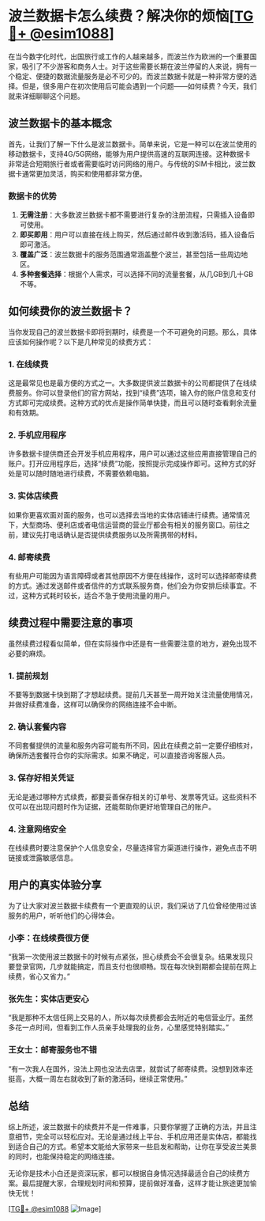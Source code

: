# 波兰数据卡怎么续费？解决你的烦恼[[TG💪+ @esim1088](https://t.me/s/esim1088)]

在当今数字化时代，出国旅行或工作的人越来越多，而波兰作为欧洲的一个重要国家，吸引了不少游客和商务人士。对于这些需要长期在波兰停留的人来说，拥有一个稳定、便捷的数据流量服务是必不可少的。而波兰数据卡就是一种非常方便的选择。但是，很多用户在初次使用后可能会遇到一个问题——如何续费？今天，我们就来详细聊聊这个问题。

## 波兰数据卡的基本概念

首先，让我们了解一下什么是波兰数据卡。简单来说，它是一种可以在波兰使用的移动数据卡，支持4G/5G网络，能够为用户提供高速的互联网连接。这种数据卡非常适合短期旅行者或者需要临时访问网络的用户。与传统的SIM卡相比，波兰数据卡通常更加灵活，购买和使用都非常方便。

### 数据卡的优势

1. **无需注册**：大多数波兰数据卡都不需要进行复杂的注册流程，只需插入设备即可使用。
2. **即买即用**：用户可以直接在线上购买，然后通过邮件收到激活码，插入设备后即可激活。
3. **覆盖广泛**：波兰数据卡的服务范围通常涵盖整个波兰，甚至包括一些周边地区。
4. **多种套餐选择**：根据个人需求，可以选择不同的流量套餐，从几GB到几十GB不等。

## 如何续费你的波兰数据卡？

当你发现自己的波兰数据卡即将到期时，续费是一个不可避免的问题。那么，具体应该如何操作呢？以下是几种常见的续费方式：

### 1. 在线续费

这是最常见也是最方便的方式之一。大多数提供波兰数据卡的公司都提供了在线续费服务。你可以登录他们的官方网站，找到“续费”选项，输入你的账户信息和支付方式即可完成续费。这种方式的优点是操作简单快捷，而且可以随时查看剩余流量和有效期。

### 2. 手机应用程序

许多数据卡提供商还会开发手机应用程序，用户可以通过这些应用直接管理自己的账户。打开应用程序后，选择“续费”功能，按照提示完成操作即可。这种方式的好处是可以随时随地进行续费，不需要依赖电脑。

### 3. 实体店续费

如果你更喜欢面对面的服务，也可以选择去当地的实体店铺进行续费。通常情况下，大型商场、便利店或者电信运营商的营业厅都会有相关的服务窗口。前往之前，建议先打电话确认是否提供续费服务以及所需携带的材料。

### 4. 邮寄续费

有些用户可能因为语言障碍或者其他原因不方便在线操作，这时可以选择邮寄续费的方式。通过发送邮件或者信件的方式联系服务商，他们会为你安排后续事宜。不过，这种方式耗时较长，适合不急于使用流量的用户。

## 续费过程中需要注意的事项

虽然续费过程看似简单，但在实际操作中还是有一些需要注意的地方，避免出现不必要的麻烦。

### 1. 提前规划

不要等到数据卡快到期了才想起续费。提前几天甚至一周开始关注流量使用情况，并做好续费准备，这样可以确保你的网络连接不会中断。

### 2. 确认套餐内容

不同套餐提供的流量和服务内容可能有所不同，因此在续费之前一定要仔细核对，确保所选套餐符合你的实际需求。如果不确定，可以直接咨询客服人员。

### 3. 保存好相关凭证

无论是通过哪种方式续费，都要妥善保存相关的订单号、发票等凭证。这些资料不仅可以在出现问题时作为证据，还能帮助你更好地管理自己的账户。

### 4. 注意网络安全

在线续费时要注意保护个人信息安全，尽量选择官方渠道进行操作，避免点击不明链接或泄露敏感信息。

## 用户的真实体验分享

为了让大家对波兰数据卡续费有一个更直观的认识，我们采访了几位曾经使用过该服务的用户，听听他们的心得体会。

### 小李：在线续费很方便

“我第一次使用波兰数据卡的时候有点紧张，担心续费会不会很复杂。结果发现只要登录官网，几步就能搞定，而且支付也很顺畅。现在每次快到期都会提前在网上续费，省心又省力。”

### 张先生：实体店更安心

“我是那种不太信任网上交易的人，所以每次续费都会去附近的电信营业厅。虽然多花一点时间，但看到工作人员亲手处理我的业务，心里感觉特别踏实。”

### 王女士：邮寄服务也不错

“有一次我人在国外，没法上网也没法去店里，就尝试了邮寄续费。没想到效率还挺高，大概一周左右就收到了新的激活码，继续正常使用。”

## 总结

综上所述，波兰数据卡的续费并不是一件难事，只要你掌握了正确的方法，并且注意细节，完全可以轻松应对。无论是通过线上平台、手机应用还是实体店，都能找到适合自己的方式。希望本文能给大家带来一些启发和帮助，让你在享受波兰美景的同时，也能保持稳定的网络连接。

无论你是技术小白还是资深玩家，都可以根据自身情况选择最适合自己的续费方案。最后提醒大家，合理规划时间和预算，提前做好准备，这样才能让旅途更加愉快无忧！

[[TG💪+ @esim1088](https://t.me/s/esim1088) ![Image](https://i.postimg.cc/4NQfJmqS/Snipaste-2025-05-13-00-14-12.png)]